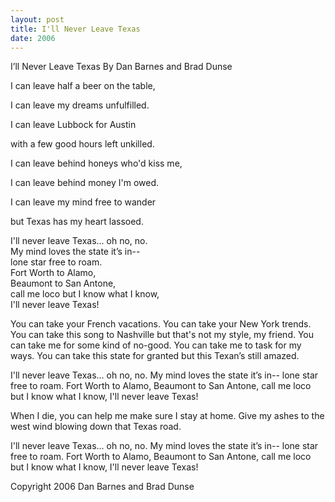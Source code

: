 ```yaml
---
layout: post
title: I'll Never Leave Texas
date: 2006
---
```


I’ll Never Leave Texas
By Dan Barnes and Brad Dunse

I can leave half a beer on the table,<p>
I can leave my dreams unfulfilled.<p>
I can leave Lubbock for Austin<p>
with a few good hours left unkilled.<p>
I can leave behind honeys who'd kiss me,<p>
I can leave behind money I'm owed.<p>
I can leave my mind free to wander<p>
but Texas has my heart lassoed.<p>

I'll never leave Texas... oh no, no.<br>
My mind loves the state it’s in--<br>
lone star free to roam.<br>
Fort Worth to Alamo,<br>
Beaumont to San Antone,<br>
call me loco but I know what I know,<br>
I'll never leave Texas!<br>

You can take your French vacations.
You can take your New York trends.
You can take this song to Nashville
but that's not my style, my friend.
You can take me for some kind of no-good.
You can take me to task for my ways.
You can take this state for granted
but this Texan’s still amazed.

I'll never leave Texas... oh no, no.
My mind loves the state it’s in--
lone star free to roam.
Fort Worth to Alamo,
Beaumont to San Antone,
call me loco but I know what I know,
I'll never leave Texas!

When I die, you can help me
make sure I stay at home.
Give my ashes to the west wind
blowing down that Texas road.

I'll never leave Texas... oh no, no.
My mind loves the state it’s in--
lone star free to roam.
Fort Worth to Alamo,
Beaumont to San Antone,
call me loco but I know what I know,
I'll never leave Texas!


Copyright 2006 Dan Barnes and Brad Dunse
